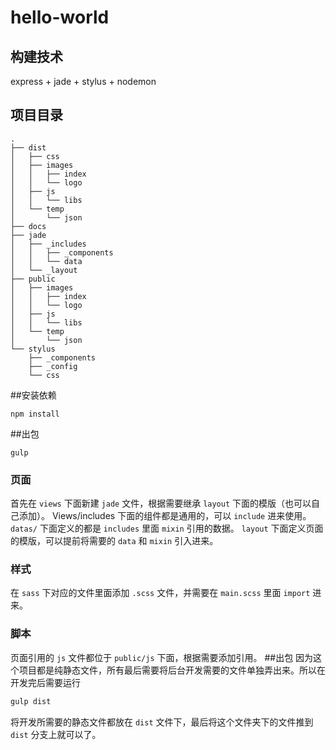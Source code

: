 # hello-world

## 构建技术
express + jade + stylus + nodemon
## 项目目录
```
.
├── dist
│   ├── css
│   ├── images
│   │   ├── index
│   │   └── logo
│   ├── js
│   │   └── libs
│   └── temp
│       └── json
├── docs
├── jade
│   ├── _includes
│   │   ├── _components
│   │   └── data
│   └── _layout
├── public
│   ├── images
│   │   ├── index
│   │   └── logo
│   ├── js
│   │   └── libs
│   └── temp
│       └── json
└── stylus
    ├── _components
    ├── _config
    └── css

```
##安装依赖
```
npm install
```

##出包
```
gulp
````

### 页面
首先在 `views` 下面新建 `jade` 文件，根据需要继承 `layout` 下面的模版（也可以自己添加）。
Views/includes 下面的组件都是通用的，可以 `include` 进来使用。
`datas/` 下面定义的都是 `includes` 里面 `mixin` 引用的数据。
`layout` 下面定义页面的模版，可以提前将需要的 `data` 和 `mixin` 引入进来。
### 样式
在 `sass` 下对应的文件里面添加 `.scss` 文件，并需要在 `main.scss` 里面 `import` 进来。
### 脚本
页面引用的 `js` 文件都位于 `public/js` 下面，根据需要添加引用。
##出包
因为这个项目都是纯静态文件，所有最后需要将后台开发需要的文件单独弄出来。所以在开发完后需要运行
```bash
gulp dist
```
将开发所需要的静态文件都放在 `dist` 文件下，最后将这个文件夹下的文件推到 `dist` 分支上就可以了。
